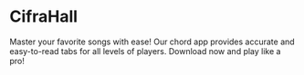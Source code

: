 # CifraHall
Master your favorite songs with ease! Our chord app provides accurate and easy-to-read tabs for all levels of players. Download now and play like a pro!
